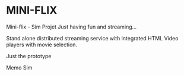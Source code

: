 # MINI-FLIX

Mini-flix - Sim Projet
Just having fun and streaming...

Stand alone distributed streaming service with integrated 
HTML Video players with movie selection. 

Just the prototype 

Memo Sim 
